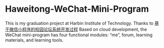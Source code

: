 # Haweitong-WeChat-Mini-Program
This is my graduation project at Harbin Institute of Technology.
Thanks to [基于微信小程序的校园论坛系统开发过程](https://blog.csdn.net/Dzp199903/article/details/112794611?ops_request_misc=&request_id=&biz_id=102&utm_term=%E6%A0%A1%E5%9B%AD%E8%AE%BA%E5%9D%9B%E5%BE%AE%E4%BF%A1%E5%B0%8F%E7%A8%8B%E5%BA%8F&utm_medium=distribute.pc_search_result.none-task-blog-2~all~sobaiduweb~default-0-112794611.nonecase&spm=1018.2226.3001.4187)
Based on cloud development, the WeChat mini-program has four functional modules: “me”, forum, learning materials, and learning tools.
